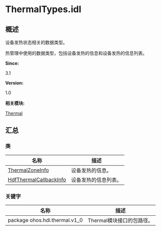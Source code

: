 # ThermalTypes.idl


## **概述**

设备发热状态相关的数据类型。

热管理中使用的数据类型，包括设备发热的信息和设备发热的信息列表。

**Since:**

3.1

**Version:**

1.0

**相关模块:**

[Thermal](thermal.md)


## **汇总**


### 类

  | 名称 | 描述 | 
| -------- | -------- |
| [ThermalZoneInfo](_thermal_zone_info.md) | 设备发热的信息。 | 
| [HdfThermalCallbackInfo](_hdf_thermal_callback_info.md) | 设备发热的信息列表。 | 


### 关键字

  | 名称 | 描述 | 
| -------- | -------- |
| package&nbsp;ohos.hdi.thermal.v1_0 | Thermal模块接口的包路径。 | 
